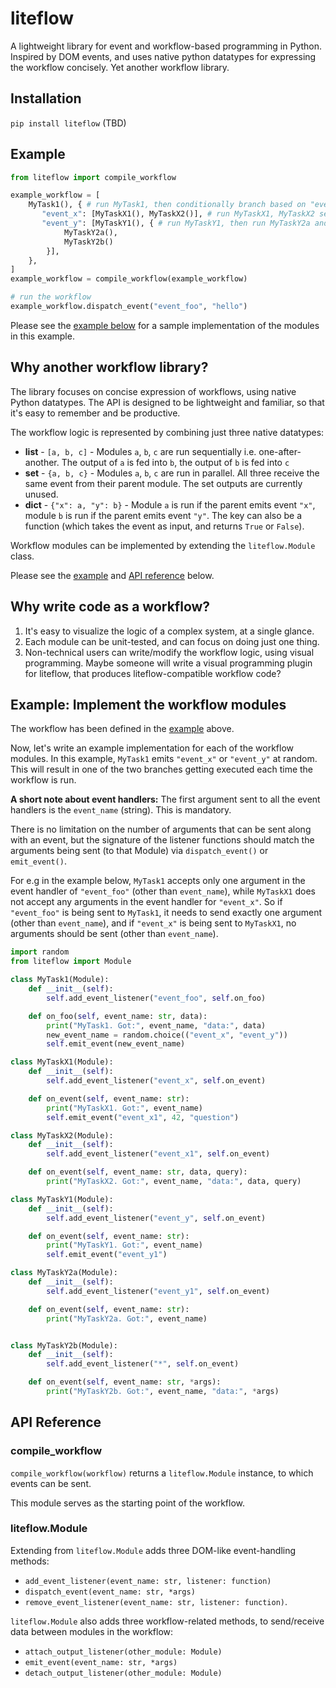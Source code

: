 # liteflow

A lightweight library for event and workflow-based programming in Python. Inspired by DOM events, and uses native python datatypes for expressing the workflow concisely. Yet another workflow library.

## Installation
`pip install liteflow` (TBD)

## Example
```py
from liteflow import compile_workflow

example_workflow = [
    MyTask1(), { # run MyTask1, then conditionally branch based on "event_x" or "event_y"
       "event_x": [MyTaskX1(), MyTaskX2()], # run MyTaskX1, MyTaskX2 sequentially
       "event_y": [MyTaskY1(), { # run MyTaskY1, then run MyTaskY2a and MyTaskY2b in parallel
            MyTaskY2a(),
            MyTaskY2b()
        }],
    },
]
example_workflow = compile_workflow(example_workflow)

# run the workflow
example_workflow.dispatch_event("event_foo", "hello")
```

Please see the [example below](#example-implement-the-workflow-modules) for a sample implementation of the modules in this example.

## Why another workflow library?
The library focuses on concise expression of workflows, using native Python datatypes. The API is designed to be lightweight and familiar, so that it's easy to remember and be productive.

The workflow logic is represented by combining just three native datatypes:
* **list** - `[a, b, c]` - Modules `a`, `b`, `c` are run sequentially i.e. one-after-another. The output of `a` is fed into `b`, the output of `b` is fed into `c`
* **set** - `{a, b, c}` - Modules `a`, `b`, `c` are run in parallel. All three receive the same event from their parent module. The set outputs are currently unused.
* **dict** - `{"x": a, "y": b}` - Module `a` is run if the parent emits event `"x"`, module `b` is run if the parent emits event `"y"`. The key can also be a function (which takes the event as input, and returns `True` or `False`).

Workflow modules can be implemented by extending the `liteflow.Module` class.

Please see the [example](#example) and [API reference](#api-reference) below.

## Why write code as a workflow?
1. It's easy to visualize the logic of a complex system, at a single glance.
2. Each module can be unit-tested, and can focus on doing just one thing.
3. Non-technical users can write/modify the workflow logic, using visual programming. Maybe someone will write a visual programming plugin for liteflow, that produces liteflow-compatible workflow code?

## Example: Implement the workflow modules
The workflow has been defined in the [example](#example) above.

Now, let's write an example implementation for each of the workflow modules. In this example, `MyTask1` emits `"event_x"` or `"event_y"` at random. This will result in one of the two branches getting executed each time the workflow is run.

**A short note about event handlers:**
The first argument sent to all the event handlers is the `event_name` (string). This is mandatory.

There is no limitation on the number of arguments that can be sent along with an event, but the signature of the listener functions should match the arguments being sent (to that Module) via `dispatch_event()` or `emit_event()`.

For e.g in the example below, `MyTask1` accepts only one argument in the event handler of `"event_foo"` (other than `event_name`), while `MyTaskX1` does not accept any arguments in the event handler for `"event_x"`. So if `"event_foo"` is being sent to `MyTask1`, it needs to send exactly one argument (other than `event_name`), and if `"event_x"` is being sent to `MyTaskX1`, no arguments should be sent (other than `event_name`).

```py
import random
from liteflow import Module

class MyTask1(Module):
    def __init__(self):
        self.add_event_listener("event_foo", self.on_foo)

    def on_foo(self, event_name: str, data):
        print("MyTask1. Got:", event_name, "data:", data)
        new_event_name = random.choice(("event_x", "event_y"))
        self.emit_event(new_event_name)

class MyTaskX1(Module):
    def __init__(self):
        self.add_event_listener("event_x", self.on_event)

    def on_event(self, event_name: str):
        print("MyTaskX1. Got:", event_name)
        self.emit_event("event_x1", 42, "question")

class MyTaskX2(Module):
    def __init__(self):
        self.add_event_listener("event_x1", self.on_event)

    def on_event(self, event_name: str, data, query):
        print("MyTaskX2. Got:", event_name, "data:", data, query)

class MyTaskY1(Module):
    def __init__(self):
        self.add_event_listener("event_y", self.on_event)

    def on_event(self, event_name: str):
        print("MyTaskY1. Got:", event_name)
        self.emit_event("event_y1")

class MyTaskY2a(Module):
    def __init__(self):
        self.add_event_listener("event_y1", self.on_event)

    def on_event(self, event_name: str):
        print("MyTaskY2a. Got:", event_name)


class MyTaskY2b(Module):
    def __init__(self):
        self.add_event_listener("*", self.on_event)

    def on_event(self, event_name: str, *args):
        print("MyTaskY2b. Got:", event_name, "data:", *args)
```

## API Reference
### compile_workflow
`compile_workflow(workflow)` returns a `liteflow.Module` instance, to which events can be sent.

This module serves as the starting point of the workflow.

### liteflow.Module
Extending from `liteflow.Module` adds three DOM-like event-handling methods:
* `add_event_listener(event_name: str, listener: function)`
* `dispatch_event(event_name: str, *args)`
* `remove_event_listener(event_name: str, listener: function)`.

`liteflow.Module` also adds three workflow-related methods, to send/receive data between modules in the workflow:
* `attach_output_listener(other_module: Module)`
* `emit_event(event_name: str, *args)`
* `detach_output_listener(other_module: Module)`
